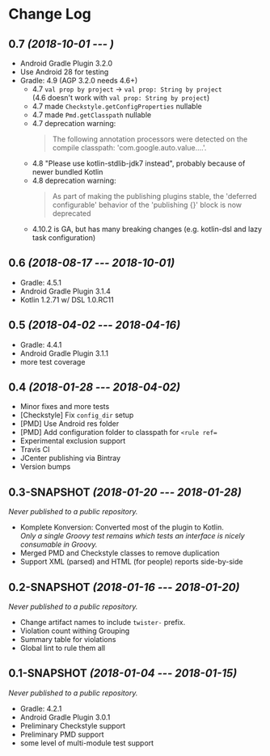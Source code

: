 # Change Log

## 0.7 *(2018-10-01 --- )*
 * Android Gradle Plugin 3.2.0
 * Use Android 28 for testing
 * Gradle: 4.9 (AGP 3.2.0 needs 4.6+)
   * 4.7 `val prop by project` -> `val prop: String by project`  
     (4.6 doesn't work with `val prop: String by project`)
   * 4.7 made `Checkstyle.getConfigProperties` nullable
   * 4.7 made `Pmd.getClasspath` nullable
   * 4.7 deprecation warning:
     > The following annotation processors were detected on the compile classpath: 'com.google.auto.value....'.
   * 4.8 "Please use kotlin-stdlib-jdk7 instead", probably because of newer bundled Kotlin
   * 4.8 deprecation warning:
     > As part of making the publishing plugins stable, the 'deferred configurable' behavior of
    the 'publishing {}' block is now deprecated
   * 4.10.2 is GA, but has many breaking changes (e.g. kotlin-dsl and lazy task configuration)

## 0.6 *(2018-08-17 --- 2018-10-01)*
 * Gradle: 4.5.1
 * Android Gradle Plugin 3.1.4
 * Kotlin 1.2.71 w/ DSL 1.0.RC11

## 0.5 *(2018-04-02 --- 2018-04-16)*
 * Gradle: 4.4.1
 * Android Gradle Plugin 3.1.1
 * more test coverage

## 0.4 *(2018-01-28 --- 2018-04-02)*
 * Minor fixes and more tests
 * [Checkstyle] Fix `config_dir` setup
 * [PMD] Use Android res folder
 * [PMD] Add configuration folder to classpath for `<rule ref=`
 * Experimental exclusion support
 * Travis CI
 * JCenter publishing via Bintray
 * Version bumps

## 0.3-SNAPSHOT *(2018-01-20 --- 2018-01-28)*
_Never published to a public repository._

 * Komplete Konversion: Converted most of the plugin to Kotlin.  
   *Only a single Groovy test remains which tests an interface is nicely consumable in Groovy.*
 * Merged PMD and Checkstyle classes to remove duplication
 * Support XML (parsed) and HTML (for people) reports side-by-side


## 0.2-SNAPSHOT *(2018-01-16 --- 2018-01-20)*
_Never published to a public repository._

 * Change artifact names to include `twister-` prefix.
 * Violation count withing Grouping
 * Summary table for violations
 * Global lint to rule them all


## 0.1-SNAPSHOT *(2018-01-04 --- 2018-01-15)*
_Never published to a public repository._

 * Gradle: 4.2.1
 * Android Gradle Plugin 3.0.1
 * Preliminary Checkstyle support
 * Preliminary PMD support
 * some level of multi-module test support
